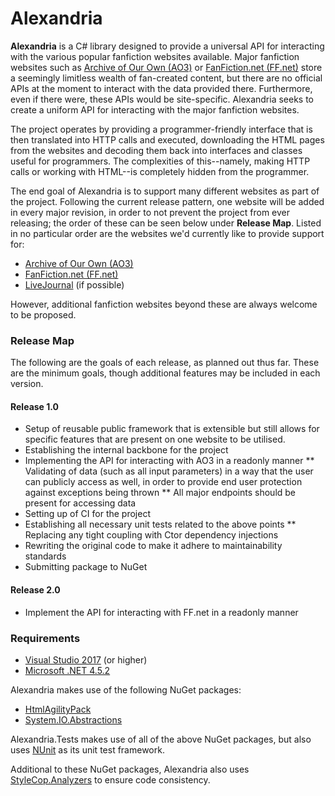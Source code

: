 # Alexandria #

**Alexandria** is a C# library designed to provide a universal API for interacting with the various popular fanfiction websites available. Major fanfiction websites such as
[Archive of Our Own (AO3)](http://archiveofourown.org) or [FanFiction.net (FF.net)](http://fanfiction.net) store a seemingly limitless wealth of fan-created content, but there are
no official APIs at the moment to interact with the data provided there. Furthermore, even if there were, these APIs would be site-specific. Alexandria seeks to create a uniform
API for interacting with the major fanfiction websites.

The project operates by providing a programmer-friendly interface that is then translated into HTTP calls and executed, downloading the HTML pages from the websites and decoding them
back into interfaces and classes useful for programmers. The complexities of this--namely, making HTTP calls or working with HTML--is completely hidden from the programmer.

The end goal of Alexandria is to support many different websites as part of the project. Following the current release pattern, one website will be added in every major revision,
in order to not prevent the project from ever releasing; the order of these can be seen below under **Release Map**. Listed in no particular order are the websites we'd currently like
to provide support for:

* [Archive of Our Own (AO3)](http://archiveofourown.org)
* [FanFiction.net (FF.net)](http://fanfiction.net)
* [LiveJournal](https://www.livejournal.com) (if possible)

However, additional fanfiction websites beyond these are always welcome to be proposed.

### Release Map ###

The following are the goals of each release, as planned out thus far. These are the minimum goals, though additional features may be included in each version.

#### Release 1.0 ####

* Setup of reusable public framework that is extensible but still allows for specific features that are present on one website to be utilised.
* Establishing the internal backbone for the project
* Implementing the API for interacting with AO3 in a readonly manner
** Validating of data (such as all input parameters) in a way that the user can publicly access as well, in order to provide end user protection against exceptions being thrown
** All major endpoints should be present for accessing data
* Setting up of CI for the project
* Establishing all necessary unit tests related to the above points
** Replacing any tight coupling with Ctor dependency injections
* Rewriting the original code to make it adhere to maintainability standards
* Submitting package to NuGet

#### Release 2.0 ####

* Implement the API for interacting with FF.net in a readonly manner

### Requirements ###

* [Visual Studio 2017](https://www.visualstudio.com/downloads/) (or higher)
* [Microsoft .NET 4.5.2](https://www.microsoft.com/en-us/download/details.aspx?id=42637)

Alexandria makes use of the following NuGet packages:

* [HtmlAgilityPack](http://html-agility-pack.net/)
* [System.IO.Abstractions](https://github.com/tathamoddie/System.IO.Abstractions)

Alexandria.Tests makes use of all of the above NuGet packages, but also uses [NUnit](https://github.com/nunit/nunit) as its unit test framework.

Additional to these NuGet packages, Alexandria also uses [StyleCop.Analyzers](https://github.com/DotNetAnalyzers/StyleCopAnalyzers) to ensure code consistency.
